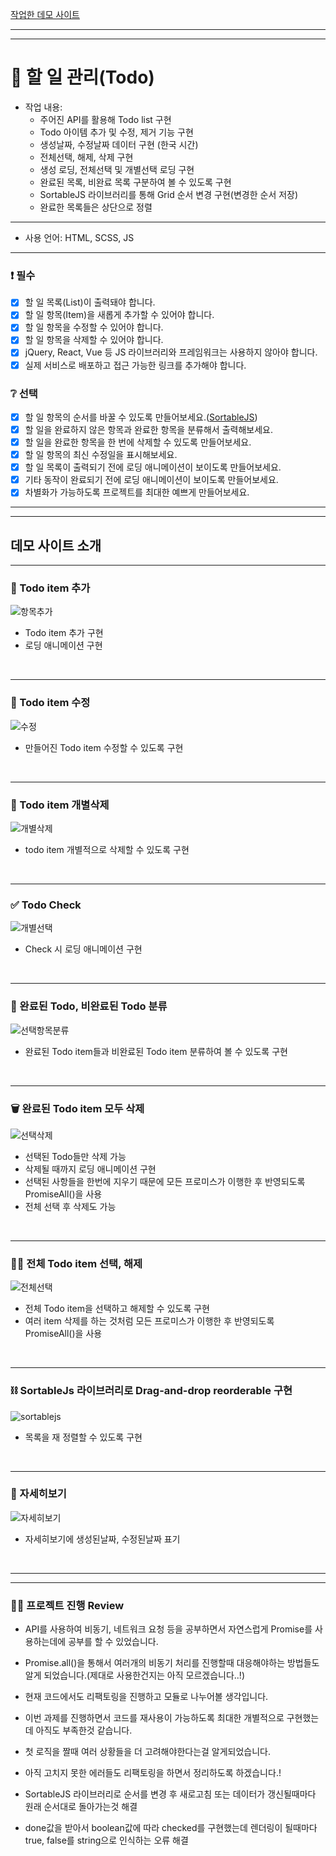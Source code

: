 [작업한 데모 사이트](https://creative-buttercream-aa60ae.netlify.app/)

---

---

# 📌 할 일 관리(Todo)

- 작업 내용:
  - 주어진 API를 활용해 Todo list 구현
  - Todo 아이템 추가 및 수정, 제거 기능 구현
  - 생성날짜, 수정날짜 데이터 구현 (한국 시간)
  - 전체선택, 해제, 삭제 구현
  - 생성 로딩, 전체선택 및 개별선택 로딩 구현
  - 완료된 목록, 비완료 목록 구분하여 볼 수 있도록 구현
  - SortableJS 라이브러리를 통해 Grid 순서 변경 구현(변경한 순서 저장)
  - 완료한 목록들은 상단으로 정렬

---

- 사용 언어: HTML, SCSS, JS

---

### ❗ 필수

- [x] 할 일 목록(List)이 출력돼야 합니다.
- [x] 할 일 항목(Item)을 새롭게 추가할 수 있어야 합니다.
- [x] 할 일 항목을 수정할 수 있어야 합니다.
- [x] 할 일 항목을 삭제할 수 있어야 합니다.
- [x] jQuery, React, Vue 등 JS 라이브러리와 프레임워크는 사용하지 않아야 합니다.
- [x] 실제 서비스로 배포하고 접근 가능한 링크를 추가해야 합니다.

### ❔ 선택

- [x] 할 일 항목의 순서를 바꿀 수 있도록 만들어보세요.([SortableJS](http://sortablejs.github.io/Sortable/))
- [x] 할 일을 완료하지 않은 항목과 완료한 항목을 분류해서 출력해보세요.
- [x] 할 일을 완료한 항목을 한 번에 삭제할 수 있도록 만들어보세요.
- [x] 할 일 항목의 최신 수정일을 표시해보세요.
- [x] 할 일 목록이 출력되기 전에 로딩 애니메이션이 보이도록 만들어보세요.
- [x] 기타 동작이 완료되기 전에 로딩 애니메이션이 보이도록 만들어보세요.
- [x] 차별화가 가능하도록 프로젝트를 최대한 예쁘게 만들어보세요.

---

---

## 데모 사이트 소개

---

### 🔗 Todo item 추가

![항목추가](https://drive.google.com/uc?id=15sz-Lt1dCuPJFmVK59KKbDcZnSiQ-kcN)

- Todo item 추가 구현
- 로딩 애니메이션 구현

</br>

---

### 📌 Todo item 수정

![수정](https://drive.google.com/uc?id=1xdQDDjEKdI8lW0PZy1WvvgA_pmKGa-K6)

- 만들어진 Todo item 수정할 수 있도록 구현

</br>

---

### 🚫 Todo item 개별삭제

![개별삭제](https://drive.google.com/uc?id=1Qe4V6zvd0ORpjbgOMmgpA2eQ-sbZHZBX)

- todo item 개별적으로 삭제할 수 있도록 구현

</br>

---

### ✅ Todo Check

![개별선택](https://drive.google.com/uc?id=1uVRQGVuHG1CpFlNtCKmX4vrNeSt8-YFe)

- Check 시 로딩 애니메이션 구현

</br>

---

### 🛒 완료된 Todo, 비완료된 Todo 분류

![선택항목분류](https://drive.google.com/uc?id=1V-NUyGgxu-6UcNJxJU4OM-H-mEqkrHXB)

- 완료된 Todo item들과 비완료된 Todo item 분류하여 볼 수 있도록 구현

</br>

---

### 🗑 완료된 Todo item 모두 삭제

![선택삭제](https://drive.google.com/uc?id=1QdWyZkgm5LVWFjB2v1jVGrAB0908nUq2)

- 선택된 Todo들만 삭제 가능
- 삭제될 때까지 로딩 애니메이션 구현
- 선택된 사항들을 한번에 지우기 때문에 모든 프로미스가 이행한 후 반영되도록 PromiseAll()을 사용
- 전체 선택 후 삭제도 가능

</br>

---

### 👋🏻 전체 Todo item 선택, 해제

![전체선택](https://drive.google.com/uc?id=10XDUtRm0LO2v-sxvDegpza8bqXztV7tr)

- 전체 Todo item을 선택하고 해제할 수 있도록 구현
- 여러 item 삭제를 하는 것처럼 모든 프로미스가 이행한 후 반영되도록 PromiseAll()을 사용

</br>

---

### ⛓ SortableJs 라이브러리로 Drag-and-drop reorderable 구현

![sortablejs](https://drive.google.com/uc?id=1I8gwbgq3lFwfpz3OfVIZfYbk4X1AwVGb)

- 목록을 재 정렬할 수 있도록 구현

</br>

---

### 🔎 자세히보기

![자세히보기](https://drive.google.com/uc?id=19G663KzqRwR4zfrNRvQnmbqzTUcb_5fm)

- 자세히보기에 생성된날짜, 수정된날짜 표기

</br>

---

---

### 👍🏻 프로젝트 진행 Review

- API를 사용하여 비동기, 네트워크 요청 등을 공부하면서 자연스럽게 Promise를 사용하는데에 공부를 할 수 있었습니다.
- Promise.all()을 통해서 여러개의 비동기 처리를 진행할때 대응해야하는 방법들도 알게 되었습니다.(제대로 사용한건지는 아직 모르겠습니다..!)
- 현재 코드에서도 리팩토링을 진행하고 모듈로 나누어볼 생각입니다.
- 이번 과제를 진행하면서 코드를 재사용이 가능하도록 최대한 개별적으로 구현했는데 아직도 부족한것 같습니다.
- 첫 로직을 짤때 여러 상황들을 더 고려해야한다는걸 알게되었습니다.
- 아직 고치지 못한 에러들도 리팩토링을 하면서 정리하도록 하겠습니다.!

- SortableJS 라이브러리로 순서를 변경 후 새로고침 또는 데이터가 갱신될때마다 원래 순서대로 돌아가는것 해결
- done값을 받아서 boolean값에 따라 checked를 구현했는데 렌더링이 될때마다 true, false를 string으로 인식하는 오류 해결
